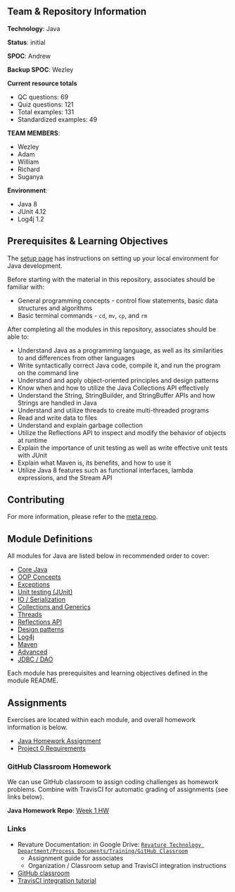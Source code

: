 ## Team & Repository Information

**Technology**: Java

**Status**: initial

**SPOC**: Andrew

**Backup SPOC**: Wezley

**Current resource totals**
* QC questions: 69
* Quiz questions: 121
* Total examples: 131
* Standardized examples: 49

**TEAM MEMBERS**:
+ Wezley
+ Adam
+ William
+ Richard
+ Suganya

**Environment**:
+ Java 8
+ JUnit 4.12
+ Log4j 1.2

## Prerequisites & Learning Objectives
The [setup page](./setup.md) has instructions on setting up your local environment for Java development.

Before starting with the material in this repository, associates should be familiar with:
* General programming concepts - control flow statements, basic data structures and algorithms
* Basic terminal commands - `cd`, `mv`, `cp`, and `rm`

After completing all the modules in this repository, associates should be able to:
* Understand Java as a programming language, as well as its similarities to and differences from other languages
* Write syntactically correct Java code, compile it, and run the program on the command line
* Understand and apply object-oriented principles and design patterns
* Know when and how to utilize the Java Collections API effectively
* Understand the String, StringBuilder, and StringBuffer APIs and how Strings are handled in Java
* Understand and utilize threads to create multi-threaded programs
* Read and write data to files
* Understand and explain garbage collection
* Utilize the Reflections API to inspect and modify the behavior of objects at runtime
* Explain the importance of unit testing as well as write effective unit tests with JUnit
* Explain what Maven is, its benefits, and how to use it
* Utilize Java 8 features such as functional interfaces, lambda expressions, and the Stream API

## Contributing
For more information, please refer to the [meta repo](https://gitlab.com/revature_training/training).

## Module Definitions

All modules for Java are listed below in recommended order to cover:
* [Core Java](./modules/a-java-core/README.md)
* [OOP Concepts](./modules/b-java-oop-concepts/README.md)
* [Exceptions](./modules/c-java-exceptions/README.md)
* [Unit testing (JUnit)](./modules/d-junit/README.md)
* [IO / Serialization](./modules/e-java-io-serialization/README.md)
* [Collections and Generics](./modules/f-java-collections/README.md)
* [Threads](./modules/g-java-threads/README.md)
* [Reflections API](./modules/h-java-reflections/README.md)
* [Design patterns](./modules/i-design-patterns/README.md)
* [Log4j](./modules/j-log4j/README.md)
* [Maven](./modules/k-maven/README.md)
* [Advanced](./modules/l-java-advanced/README.md)
* [JDBC / DAO](./modules/m-jdbc/README.md)

Each module has prerequisites and learning objectives defined in the module README.

## Assignments
Exercises are located within each module, and overall homework information is below.

* [Java Homework Assignment](./core-java-hw.md)
* [Project 0 Requirements](./project-0.md)

### GitHub Classroom Homework
We can use GitHub classroom to assign coding challenges as homework problems.
Combine with TravisCI for automatic grading of assignments (see links below).

**Java Homework Repo**: [Week 1 HW](https://github.com/revaturelabs/java-core)

### Links
* Revature Documentation: in Google Drive: [`Revature Technology Department/Process Documents/Training/GitHub Classroom`](https://drive.google.com/drive/u/0/folders/1sgDsz43v7FB2wT12jElOBKAKj_OE9_5x)
  * Assignment guide for associates
  * Organization / Classroom setup and TravisCI integration instructions
* [GitHub classroom](https://classroom.github.com)
* [TravisCI integration tutorial](https://www.youtube.com/watch?v=qimc_OGD75E)
